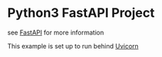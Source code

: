 # Python3 FastAPI Project

see [FastAPI](https://fastapi.tiangolo.com) for more information

This example is set up to run behind [Uvicorn](https://www.uvicorn.org)